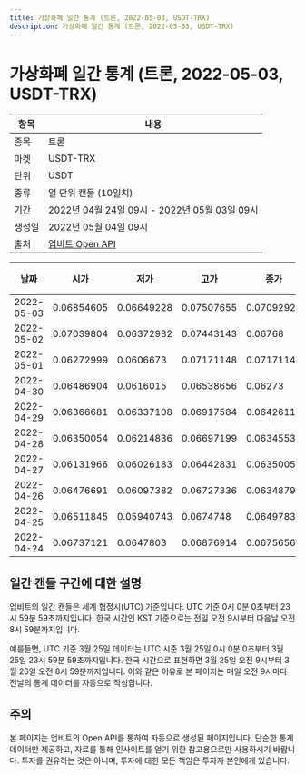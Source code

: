 ```yaml
---
title: 가상화폐 일간 통계 (트론, 2022-05-03, USDT-TRX)
description: 가상화폐 일간 통계 (트론, 2022-05-03, USDT-TRX)
---
```



가상화폐 일간 통계 (트론, 2022-05-03, USDT-TRX)
===

|항목|내용|
|--|--|
|종목|트론|
|마켓|USDT-TRX|
|단위|USDT|
|종류|일 단위 캔들 (10일치)|
|기간|2022년 04월 24일 09시 - 2022년 05월 03일 09시|
|생성일|2022년 05월 04일 09시|
|출처|[업비트 Open API](https://docs.upbit.com)|


|날짜|시가|저가|고가|종가|비고|
|--|--|--|--|--|--|
|2022-05-03|0.06854605|0.06649228|0.07507655|0.0709292|    |
|2022-05-02|0.07039804|0.06372982|0.07443143|0.06768|    |
|2022-05-01|0.06272999|0.0606673|0.07171148|0.07171148|    |
|2022-04-30|0.06486904|0.0616015|0.06538656|0.06273|    |
|2022-04-29|0.06366681|0.06337108|0.06917584|0.06426118|    |
|2022-04-28|0.06350054|0.06214836|0.06697199|0.06345538|    |
|2022-04-27|0.06131966|0.06026183|0.06442831|0.06350056|    |
|2022-04-26|0.06476691|0.06097382|0.06727336|0.06348793|    |
|2022-04-25|0.06511845|0.05940743|0.0674748|0.06497838|    |
|2022-04-24|0.06737121|0.0647803|0.06876914|0.06756562|    |


일간 캔들 구간에 대한 설명
---


업비트의 일간 캔들은 세계 협정시(UTC) 기준입니다. 
UTC 기준 0시 0분 0초부터 23시 59분 59초까지입니다. 
한국 시간인 KST 기준으로는 전일 오전 9시부터 다음날 오전 8시 59분까지입니다. 


예를들면, UTC 기준 3월 25일 데이터는 UTC 시준 3월 25일 0시 0분 0초부터 3월 25일 23시 59분 59초까지입니다. 
한국 시간으로 표현하면 3월 25일 오전 9시부터 3월 26일 오전 8시 59분까지입니다. 
이와 같은 이유로 본 페이지는 매일 오전 9시마다 전날의 통계 데이터를 자동으로 작성합니다. 


주의
---


본 페이지는 업비트의 Open API를 통하여 자동으로 생성된 페이지입니다. 
단순한 통계 데이터만 제공하고, 자료를 통해 인사이트를 얻기 위한 참고용으로만 사용하시기 바랍니다. 
투자를 권유하는 것은 아니며, 투자에 대한 모든 책임은 투자자 본인에게 있습니다. 
